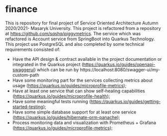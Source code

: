 # finance

This is repository for final project of Service Oriented Architecture Autumn 2020/2021- Masaryk University.
This project is refactored from a repository at https://github.com/sqshq/piggymetrics. The service which was
refactored is Account service from SpringBoot into Quarkus Technology. This project use PostgreSQL and also completed by
some technical requirements consisted of:

+ Have the API design & contract available in the project documentation or integrated in the Quarkus project (https://quarkus.io/guides/openapi-swaggerui) 
which can be run by https://localhost:8080/swagger-ui/my-custom-path
+ Have some monitoring part for the services collecting metrics about usage (https://quarkus.io/guides/microprofile-metrics); 
+ Have at least one service that can show self-healing capabilities (https://quarkus.io/guides/microprofile-health); 
+ Have some meaningful tests running (https://quarkus.io/guides/getting-started-testing);
+ Have some simple database support for at least one service (https://quarkus.io/guides/hibernate-orm-panache); 
+ Process monitoring data and visualization with Prometheus + Grafana (https://quarkus.io/guides/microprofile-metrics);

